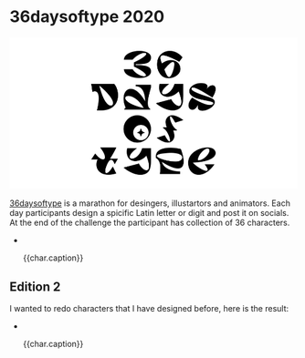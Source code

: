 <script setup>
    import { ref } from 'vue'
    const baseUrl = "/img/36daysoftype_2020/"
    const edition_1 = ref([
        { name: "a", caption: 'A is for ambitions that kill joy'},
        { name: "b", caption: 'B is for bunnies in a magic hat'},
        { name: "c", caption: 'C is for cellar door in Donnie Darko movie'},
        { name: "d", caption: 'D is for a distance between you and your reflection'},
        { name: "e", caption: 'E is for entropy that opposes the order'},
        { name: "f", caption: 'F is for fame that is bright and meaningless'},
        { name: "g", caption: 'G is for a gesture that makes sphinxes cry'},
        { name: "h", caption: 'H is for the humor that keeps me away from the terrors of the day'},
        { name: "i", caption: 'I is one of identities that I carry with me'},
        { name: "j", caption: 'J is for job that is never done'},
        { name: "k", caption: 'K is for knife that cuts through the time'},
        { name: "l", caption: 'L is for lies we tell to avoid embarrassment'},
        { name: "m", caption: 'M is for moth that fills our chests and promises misery'},
        { name: "n", caption: 'N is for a note that someone sticks on a fridge to cheer you up in the morning'},
        { name: "o", caption: 'O is for an oak tree that burns at a crossroad'},
        { name: "p", caption: 'P is for power of letting go'},
        { name: "q", caption: 'Q is for a queen looking in a broken mirror'},
        { name: "r", caption: 'R is for reason we can’t find'},
        { name: "s", caption: 'S is for symptoms of spiritual decay'},
        { name: "t", caption: 'T is for the thirst one cannot satisfy'},
        { name: "u", caption: 'U is for umbrella that is blown away by storm wind'},
        { name: "v", caption: 'V is for a vault filled with childhood memories and fictional trophies'},
        { name: "w", caption: 'W is a world that is empty'},
        { name: "x", caption: 'X is for x-ray of human lungs'},
        { name: "y", caption: 'Y is for yogurt on which you probably shouldn’t spend so much money'},
        { name: "z", caption: 'Z is for a zombie suite that you wear casually on weekdays'},
        { name: "0", caption: '0 is for the void that eats you up from the inside'},
        { name: "1", caption: '1 is for the only one you need'},
        { name: "2", caption: '2 is for two kings who adore each other'},
        { name: "3", caption: '3 is for a secret code of three knocks at a door'},
        { name: "4", caption: '4 is for four horsemen who don’t say much'},
        { name: "5", caption: '5 is for five blades of the morning star'},
        { name: "6", caption: '6 is for six rules that you need to violate to break free'},
        { name: "7", caption: '7 is for seven keys of luck that tend to be always lost in a living room couch'},
        { name: "8", caption: '8 is for eight hours of work that is torture'},
        { name: "9", caption: '9 is for nine planets of the Solar System but one of them is an imposter'},
        ]);

    const edition_2 = ref([
        { name: "a", caption: 'A is for another start'},
        { name: "b", caption: 'B is for beasts that live under the bed'},
        { name: "c", caption: 'C is for the crown of pride that is just a fort wall covering a head'},
        { name: "d", caption: 'D is for doors that are neither open nor closed'},
        { name: "e", caption: 'E is for endless sleep in the summer night'},
        { name: "f", caption: 'A is for another start'},
        { name: "g", caption: 'G is for the guests who leave too early'},
        { name: "h", caption: 'Н is for heresy'},
        { name: "i", caption: 'I is for indirect kiss'},
        { name: "j", caption: 'I is for a jaguar who infiltrated the golden city'},
        { name: "k", caption: 'K is for a knot that can’t be untied'},
        { name: "l", caption: 'L is for a longest night full of scary salesmen'},
        { name: "m", caption: 'M is for an ancient memories that lurk in the back of your mind'},
        { name: "n", caption: 'N is for the neon lights in a gas station cafe'},
        { name: "o", caption: 'O is for an order in a row of random events'},
        { name: "p", caption: 'P is for pillars of the success that don’t have ground to stand on'},
        { name: "q", caption: 'Q is for questions that don’t have answers'},
        { name: "r", caption: 'R is for a robot that I am not'},
        { name: "s", caption: 'S is for sap of a burning tree'},
        { name: "t", caption: 'T is for a tremor caused by boiling blood'},
        { name: "u", caption: 'U is for an utopia that lives in a mind of perfectionists'},
        { name: "v", caption: 'V is for vanity of being a dreamer'},
        { name: "w", caption: 'W is for warning signs of spiritual decay'},
        { name: "x", caption: 'X is for xylophone in ghost melodies'},
        { name: "y", caption: 'Y is for an youthful soul that is trapped in a decaying body'},
        { name: "z", caption: 'Z is for zinc that protects you from moonburn'},
        { name: "0", caption: '0 is for endlessness and emptiness of the universe'},
        { name: "1", caption: 'One is for the lonely one who is lost in mist and trees'},
        { name: "2", caption: '2 is for two twin brothers who look alike but disagree in everything'},
        { name: "3", caption: '3 is for trinity of despair'},
        { name: "4", caption: '4 is for forever home'},
        { name: "5", caption: '5 is for a pinky promise'},
        { name: "6", caption: '6 is for the six candles above the dying man face'},
        { name: "7", caption: '7 is for seven imaginary friends that never have time to call back'},
        { name: "8", caption: '8 is for eight symbols of a password that opens photoarchive of your long lost brother'},
        { name: "9", caption: '9 is for nine channels of an old TV where everybody speaks Russian'}
    ]);
</script>

# 36daysoftype 2020

<img class="cover" src="/img/36daysoftype_2020/36daysoftype_cover.svg"/>

[36daysoftype](https://www.36daysoftype.com/) is a marathon for desingers, illustartors and animators. Each day participants design a spicific Latin letter or digit and post it on socials. At the end of the challenge the participant has collection of 36 characters.


<ul class="gallery">
    <li v-for="char in edition_1">
        <img :src="baseUrl + 'edition_1\\' + char.name + '.svg'"/>
        <p>{{char.caption}}</p>
    </li>
</ul>

## Edition 2

I wanted to redo characters that I have designed before, here is the result:





<ul class="gallery">
    <li v-for="char in edition_2">
        <img :src="baseUrl + 'edition_2\\' + char.name + '.svg'"/>
        <p>{{char.caption}}</p>
    </li>
</ul>

<style>
    

</style>
